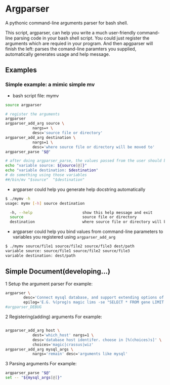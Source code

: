 # Argparser
A pythonic command-line arguments parser for bash shell.

This script, argparser, can help you write a much user-friendly command-line parsing code in your bash shell script. You could just register the arguments which are requied in your program. And then apgparser will finish the left: parses the comand-line paramters you supplied, automatically generates usage and help message.

## Examples

### Simple example: a mimic simple mv
- bash script file: mymv

```bash
source argparser

# register the arguments 
argparser
argparser_add_arg source \
            nargs=+ \
            desc='source file or directory'
argparser_add_arg destination \
            nargs=1 \
            desc='where source file or directory will be moved to'
argparser_parse "$@"

# after doing argparser_parse, the values passed from the user should be binded correctly to the bash variables, source and destination.
echo "variable source: ${source[@]}"
echo "variable destination: $destination"
# do something using those variables
##/bin/mv "$source"  "$destination"
```
- argparser could help you generate help docstring automatically
```bash
$ ./mymv -h
usage: mymv [-h] source destination

  -h, --help                      show this help message and exit
  source                          source file or directory
  destination                     where source file or directory will be moved to
```

- argparser could help you bind values from command-line parameters to variables you registered using `argparser_add_arg`
```bash
$ ./mymv source/file1 source/file2 source/file3 dest/path
variable source: source/file1 source/file2 source/file3
variable destination: dest/path
```

## Simple Document(developing...)

1 Setup the argument parser
For example:
```bash
argparser \
        desc='Connect mysql database, and support extending options of mysql.' \
        epilog='E.G. %(prog)s magic lims -se "SELECT * FROM gene LIMIT 1"'
#argparser_DEBUG
```
2 Registering(adding) arguments
For example:
```bash

argparser_add_arg host \
            dest='which_host' nargs=1 \
            desc='database host identifer. choose in [%(choices)s]' \
            choices='magic|crassus|wiz'
argparser_add_arg mysql_args \
            nargs='remain' desc='arguments like mysql'
```
3 Parsing arguments
For example:
```bash
argparser_parse "$@"
set -- "${mysql_args[@]}"
```

